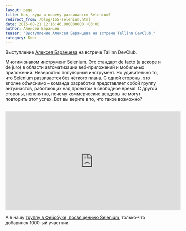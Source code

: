 ```yaml
---
layout: page
title: Как, куда и почему развивается Selenium?
redirect_from: /blog/155-selenium.html
date: 2015-08-21 12:16:46.000000000 +03:00
author: Алексей Баранцев
teaser: "Выступление Алексея Баранцева на встрече Tallinn DevClub."
category: Блог
---
```

<p>Выступление <a href="http://www.software-testing.ru/about/authors/9-barancev">Алексея Баранцева</a> на встрече Tallinn DevClub.</p>
<p>Многим знаком инструмент Selenium. Это стандарт de facto (а вскоре и de juro) в области автоматизации веб-приложений и мобильных приложений. Невероятно популярный инструмент. Но удивительно то, что Selenium развивается без чёткого плана. С одной стороны, это вполне объяснимо – команда разработки представляет собой группу энтузиастов, работающих над проектом в свободное время. С другой стороны, непонятно, почему коммерческие вендоры не могут повторить этот успех. Вот вы верите в то, что такое возможно?</p>
<p> <iframe src="https://www.youtube.com/embed/tf_7Drar-NU" width="560" height="315" frameborder="0" allowfullscreen=""></iframe></p>
<p>А в нашу <a href="https://www.facebook.com/groups/selenium.ru/">группу в Фейсбуке, посвященную Selenium</a>, только-что добавился 1000-ый участник.</p>
